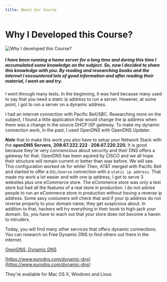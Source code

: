 ```yaml
---
title: About Our Course
---
```


# Why I Developed this Course?

![Why I developed this Course?]({{site.baseurl}}/img/about-our-course-1280x640.png)

##### I have been running a home server for a long time and during this time I accumulated some knowledge on the subject. So, now I decided to share this knowledge with you. By reading and researching books and the internet I encountered lots of good information and after reading their material, I went on and try.

I went through many tests. In the beginning, it was hard because many used to say that you need a static ip address to run a server. However, at some point, I got to run a server on a dynamic address.

I had an internet connection with Pacific Bell/SBC. Researching more on the subject, I found a little application that would change the ip address when there was a change in the source DHCP ISP gateway. To make my dynamic connection work, in the past, I used OpenDNS with OpenDNS Updater.

***Note*** that to make this work you also have to setup your Network Stack with the **openDNS Servers,** **208.67.222.222 · 208.67.220.220.** It is good because they're very conciencious about security and their DNS offers a gateway for that. OpenDNS has been aquired by CISCO and we all hope their structure will remain current or better than was before. We will see. This configuration worked ok for while! Then, AT&T merged with Pacific Bell and started to offer a `DSL/Uverse` connection with a `static ip address`. That made my work a lot easier and with one ip address, I got to serve 3 websites plus one eCommerce store. The eCommerce store was only a test store but had all the features of a real store in production. I do not advise people to run an eCommerce store in production without having a reverse ip address. Some savy costumers will check that and if your ip address do not reverse properly to your domain name, they get suspicious about. In addition to that, hackers will try everything in their book to high-jack your domain. So, you have to wach out that your store does not become a haven to intruders. 

Today, you will find many other services that offers dynamic connections. You can research on Free Dynamic DNS to find others out there in the internet.

[OpenDNS, Dynamic DNS](https://www.opendns.com/)

[https://www.eurodns.com/dynamic-dns](https://www.eurodns.com/dynamic-dns)


They're available for Mac OS X, Windows and Linux


